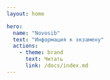 ```yaml
---
layout: home

hero:
  name: "Novosib"
  text: "Информация к экзамену"
  actions:
    - theme: brand
      text: Читать
      link: /docs/index.md
---
```


